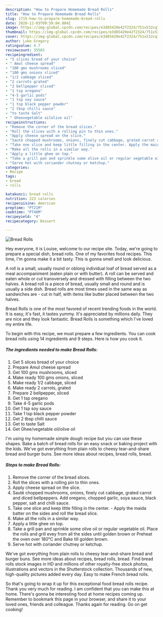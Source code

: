 ```yaml
---
description: "How to Prepare Homemade Bread Rolls"
title: "How to Prepare Homemade Bread Rolls"
slug: 1715-how-to-prepare-homemade-bread-rolls
date: 2020-12-03T09:59:04.804Z
image: https://img-global.cpcdn.com/recipes/e3d85420e42f2324/751x532cq70/bread-rolls-recipe-main-photo.jpg
thumbnail: https://img-global.cpcdn.com/recipes/e3d85420e42f2324/751x532cq70/bread-rolls-recipe-main-photo.jpg
cover: https://img-global.cpcdn.com/recipes/e3d85420e42f2324/751x532cq70/bread-rolls-recipe-main-photo.jpg
author: Luke Gregory
ratingvalue: 4.7
reviewcount: 35503
recipeingredient:
- "5 slices bread of your choice"
- " Amul cheese spread"
- "100 gms mushrooms sliced"
- "100 gms onions sliced"
- "1/2 cabbage sliced"
- "2 carrots grated"
- "2 bellpepper sliced"
- "1 tsp oregano"
- "4-5 garlic pods"
- "1 tsp soy sauce"
- "1 tsp black pepper powder"
- "2 tbsp chilli sauce"
- "to taste Salt"
- " Gheevegetable oilolive oil"
recipeinstructions:
- "Remove the corner of the bread slices."
- "Roll the slices with a rolling pin to thin ones."
- "Apply cheese spread on the slice."
- "Sauté chopped mushrooms, onions, finely cut cabbage, grated carrot and diced bellpeppers. Add oregano, chopped garlic, soya sauce, black pepper, salt and chilli sauce."
- "Take one slice and keep little filling in the center. Apply the maida batter on the sides and roll the bread slice."
- "Make all the rolls in a similar way."
- "Apply a little ghee on top."
- "Take a grill pan and sprinkle some olive oil or regular vegetable oil. Place the rolls and grill evey from all the sides until golden brown or Preheat the oven over 180°C and Bake till golden brown."
- "Serve hot with coriander chutney or ketchup."
categories:
- Recipe
tags:
- bread
- rolls

katakunci: bread rolls 
nutrition: 223 calories
recipecuisine: American
preptime: "PT21M"
cooktime: "PT40M"
recipeyield: "4"
recipecategory: Dessert

---
```



![Bread Rolls](https://img-global.cpcdn.com/recipes/e3d85420e42f2324/751x532cq70/bread-rolls-recipe-main-photo.jpg)

Hey everyone, it is Louise, welcome to our recipe site. Today, we're going to prepare a special dish, bread rolls. One of my favorites food recipes. This time, I'm gonna make it a bit tasty. This is gonna smell and look delicious.

A roll is a small, usually round or oblong individual loaf of bread served as a meal accompaniment (eaten plain or with butter). A roll can be served and eaten whole or cut transversely and dressed with filling between the two halves. A bread roll is a piece of bread, usually small and round and is usually a side dish. Bread rolls are most times used in the same way as sandwiches are - cut in half, with items like butter placed between the two halves.

Bread Rolls is one of the most favored of recent trending foods in the world. It is easy, it's fast, it tastes yummy. It's appreciated by millions daily. They are nice and they look fantastic. Bread Rolls is something which I've loved my entire life.


To begin with this recipe, we must prepare a few ingredients. You can cook bread rolls using 14 ingredients and 9 steps. Here is how you cook it.

<!--inarticleads1-->

##### The ingredients needed to make Bread Rolls:

1. Get 5 slices bread of your choice
1. Prepare  Amul cheese spread
1. Get 100 gms mushrooms, sliced
1. Make ready 100 gms onions, sliced
1. Make ready 1/2 cabbage, sliced
1. Make ready 2 carrots, grated
1. Prepare 2 bellpepper, sliced
1. Get 1 tsp oregano
1. Take 4-5 garlic pods
1. Get 1 tsp soy sauce
1. Take 1 tsp black pepper powder
1. Get 2 tbsp chilli sauce
1. Get to taste Salt
1. Get  Ghee/vegetable oil/olive oil


I&#39;m using my homemade simple dough recipe but you can use these shapes. Bake a batch of bread rolls for an easy snack or baking project with the kids. We&#39;ve got everything from plain rolls to cheesy tear-and-share bread and burger buns. See more ideas about recipes, bread rolls, bread. 

<!--inarticleads2-->

##### Steps to make Bread Rolls:

1. Remove the corner of the bread slices.
1. Roll the slices with a rolling pin to thin ones.
1. Apply cheese spread on the slice.
1. Sauté chopped mushrooms, onions, finely cut cabbage, grated carrot and diced bellpeppers. Add oregano, chopped garlic, soya sauce, black pepper, salt and chilli sauce.
1. Take one slice and keep little filling in the center. - Apply the maida batter on the sides and roll the bread slice.
1. Make all the rolls in a similar way.
1. Apply a little ghee on top.
1. Take a grill pan and sprinkle some olive oil or regular vegetable oil. Place the rolls and grill evey from all the sides until golden brown or Preheat the oven over 180°C and Bake till golden brown.
1. Serve hot with coriander chutney or ketchup.


We&#39;ve got everything from plain rolls to cheesy tear-and-share bread and burger buns. See more ideas about recipes, bread rolls, bread. Find bread rolls stock images in HD and millions of other royalty-free stock photos, illustrations and vectors in the Shutterstock collection. Thousands of new, high-quality pictures added every day. Easy to make French bread rolls. 

So that's going to wrap it up for this exceptional food bread rolls recipe. Thank you very much for reading. I am confident that you can make this at home. There's gonna be interesting food at home recipes coming up. Remember to bookmark this page in your browser, and share it to your loved ones, friends and colleague. Thanks again for reading. Go on get cooking!
